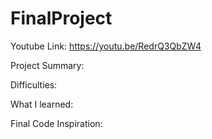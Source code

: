 # FinalProject

Youtube Link: https://youtu.be/RedrQ3QbZW4

Project Summary:


Difficulties:


What I learned:


Final Code Inspiration:
